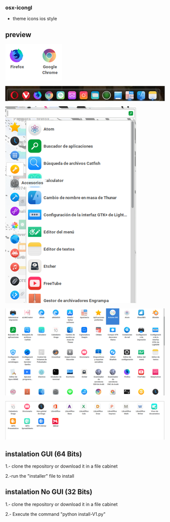 ### osx-icongl


* theme icons ios style


## preview


![navegadores](images/navegadores.png "De 150 x 150 píxeles")


![dock](images/dock.png "De 150 x 150 píxeles")




![lanza](images/lanza.png "De 150 x 150 píxeles")




![app](images/app.png "De 150 x 150 píxeles")




![office](images/office.png "De 150 x 150 píxeles")


## instalation GUI (64 Bits)


1.- clone the repository or download it in a file cabinet


2.-run the "installer" file to install

## instalation No GUI (32 Bits)


1.- clone the repository or download it in a file cabinet


2.- Execute the command "python install-V1.py"
